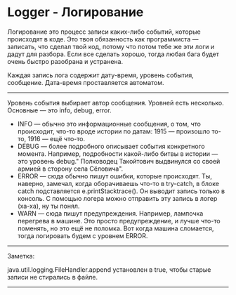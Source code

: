 # Logger - Логирование

Логирование это процесс записи каких-либо событий, которые происходят в коде. Это твоя обязанность как программиста — записать, что сделал твой код, потому что потом тебе же эти логи и дадут для разбора. Если все сделать хорошо, тогда любая бага будет очень быстро разобрана и устранена.

Каждая запись лога содержит дату-время, уровень события, сообщение.
Дата-время проставляется автоматом.

---

Уровень события выбирает автор сообщения. Уровней есть несколько. Основные — это info, debug, error.
<ul><li>
INFO — обычно это информационные сообщения, о том, что происходит, что-то вроде истории по датам: 1915 — произошло то-то, 1916 — ещё что-то.
</li><li>
DEBUG — более подробного описывает события конкретного момента. Например, подробности какой-либо битвы в истории — это уровень debug." Полководец Такойтович выдвинулся со своей армией в сторону села Сёловича".
</li><li>
ERROR — сюда обычно пишут ошибки, которые происходят. Ты, наверно, замечал, когда оборачиваешь что-то в try-catch, в блоке catch подставляется e.printStacktrace(). Он выводит запись только в консоль. С помощью логера можно отправить эту запись в логер (ха-ха), ну ты понял.
</li><li>
WARN — сюда пишут предупреждения. Например, лампочка перегрева в машине. Это просто предупреждение, и лучше что-то поменять, но это ещё не поломка. Вот когда машина сломается, тогда логировать будем с уровнем ERROR.
</li></ul>

---
Заметка:

java.util.logging.FileHandler.append установлен в true, чтобы старые записи не стирались в файле.

---

